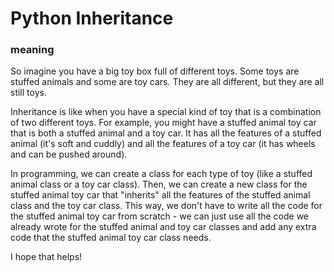 <h1>Python Inheritance</h1>
<h3>meaning</h3>
<p>So imagine you have a big toy box full of different toys. Some toys are stuffed animals and some are toy cars. They are all different, but they are all still toys.



Inheritance is like when you have a special kind of toy that is a combination of two different toys. For example, you might have a stuffed animal toy car that is both a stuffed animal and a toy car. It has all the features of a stuffed animal (it's soft and cuddly) and all the features of a toy car (it has wheels and can be pushed around).



In programming, we can create a class for each type of toy (like a stuffed animal class or a toy car class). Then, we can create a new class for the stuffed animal toy car that "inherits" all the features of the stuffed animal class and the toy car class. This way, we don't have to write all the code for the stuffed animal toy car from scratch - we can just use all the code we already wrote for the stuffed animal and toy car classes and add any extra code that the stuffed animal toy car class needs.



I hope that helps!</p>


